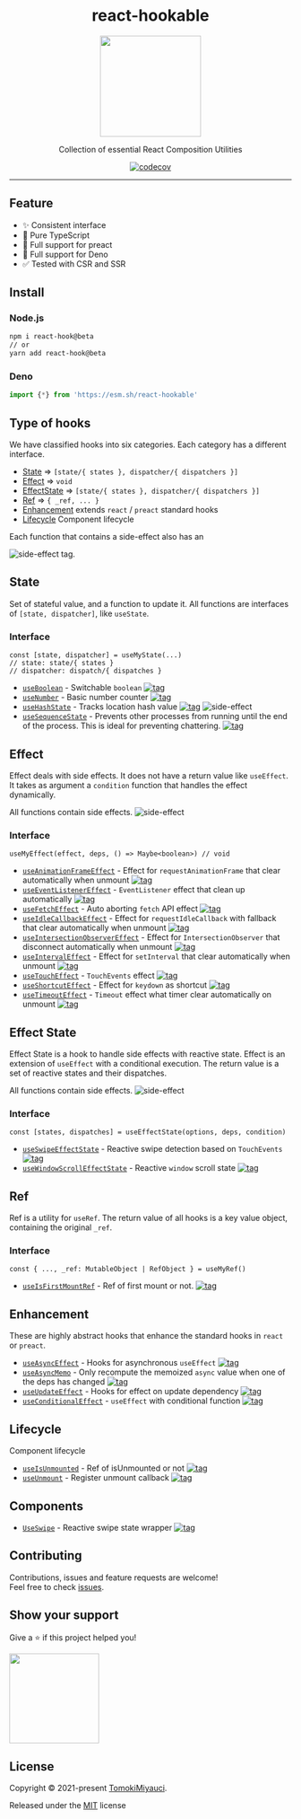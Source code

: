 <div align="center">

# react-hookable

<img width="180" src="https://res.cloudinary.com/dz3vsv9pg/image/upload/v1634554925/projects/react-hookable/logo.svg">

Collection of essential React Composition Utilities

[![codecov](https://codecov.io/gh/TomokiMiyauci/react-hookable/branch/main/graph/badge.svg?token=kb8KG2KSaR)](https://codecov.io/gh/TomokiMiyauci/react-hookable)

</div >

---

## Feature

- :sparkles: Consistent interface
- :memo: Pure TypeScript
- :seedling: Full support for preact
- :green_heart: Full support for Deno
- :white_check_mark: Tested with CSR and SSR

## Install

### Node.js

```bash
npm i react-hook@beta
// or
yarn add react-hook@beta
```

### Deno

```ts
import {*} from 'https://esm.sh/react-hookable'
```

## Type of hooks

We have classified hooks into six categories.
Each category has a different interface.

- [State](#state) => `[state/{ states }, dispatcher/{ dispatchers }]`
- [Effect](#effect) => `void`
- [EffectState](#effect-state) => `[state/{ states }, dispatcher/{ dispatchers }]`
- [Ref](#ref) => `{ _ref, ... }`
- [Enhancement](#enhancement) extends `react` / `preact` standard hooks
- [Lifecycle](#lifecycle) Component lifecycle

Each function that contains a side-effect also has an

![side-effect](https://img.shields.io/badge/side%20effect-%F0%9F%92%A5-black) tag.

## State

Set of stateful value, and a function to update it. All functions are interfaces of `[state, dispatcher]`, like `useState`.

### Interface

```tsx
const [state, dispatcher] = useMyState(...)
// state: state/{ states }
// dispatcher: dispatch/{ dispatches }
```

- [`useBoolean`](docs/useBoolean.mdx) - Switchable `boolean` [![tag][demo]](https://react-hookable.vercel.app/?path=/story/state-useboolean)
- [`useNumber`](docs/useNumber.mdx) - Basic number counter [![tag][demo]](https://react-hookable.vercel.app/?path=/story/state-usenumber)
- [`useHashState`](docs/useHashState.mdx) - Tracks location hash value [![tag][demo]](https://react-hookable.vercel.app/?path=/story/stateset-usehashstate) ![side-effect](https://img.shields.io/badge/side%20effect-%F0%9F%92%A5-black)
- [`useSequenceState`](docs/useSequenceState.mdx) - Prevents other processes from running until the end of the process. This is ideal for preventing chattering. [![tag][demo]](https://react-hookable.vercel.app/?path=/story/stateset-usesequencestate)

## Effect

Effect deals with side effects. It does not have a return value like `useEffect`. It takes as argument a `condition` function that handles the effect dynamically.

All functions contain side effects. ![side-effect](https://img.shields.io/badge/side%20effect-%F0%9F%92%A5-black)

### Interface

```tsx
useMyEffect(effect, deps, () => Maybe<boolean>) // void
```

- [`useAnimationFrameEffect`](docs/useAnimationFrameEffect.mdx) - Effect for `requestAnimationFrame` that clear automatically when unmount [![tag][demo]](https://react-hookable.vercel.app/?path=/story/effect-useanimationframeeffect)
- [`useEventListenerEffect`](docs/useEventListenerEffect.mdx) - `EventListener` effect that clean up automatically [![tag][demo]](https://react-hookable.vercel.app/?path=/story/effect-useeventlistenereffect)
- [`useFetchEffect`](docs/useFetchEffect.mdx) - Auto aborting `fetch` API effect [![tag][demo]](https://react-hookable.vercel.app/?path=/story/effect-usefetcheffect)
- [`useIdleCallbackEffect`](docs/useIdleCallbackEffect.mdx) - Effect for `requestIdleCallback` with fallback that clear automatically when unmount [![tag][demo]](https://react-hookable.vercel.app/?path=/story/effect-useidlecallbackeffect)
- [`useIntersectionObserverEffect`](docs/useIntersectionObserverEffect.mdx) - Effect for `IntersectionObserver` that disconnect automatically when unmount [![tag][demo]](https://react-hookable.vercel.app/?path=/story/effect-useintersectionobservereffect)
- [`useIntervalEffect`](docs/useIntervalEffect.mdx) - Effect for `setInterval` that clear automatically when unmount [![tag][demo]](https://react-hookable.vercel.app/?path=/story/effect-useintervaleffect)
- [`useTouchEffect`](docs/useTouchEffect.mdx) - `TouchEvents` effect [![tag][demo]](https://react-hookable.vercel.app/?path=/story/effect-usetoucheffect)
- [`useShortcutEffect`](docs/useShortcutEffect.mdx) - Effect for `keydown` as shortcut [![tag][demo]](https://react-hookable.vercel.app/?path=/story/effect-useshortcuteffect)
- [`useTimeoutEffect`](docs/useTimeoutEffect.mdx) - `Timeout` effect what timer clear automatically on unmount [![tag][demo]](https://react-hookable.vercel.app/?path=/story/effect-usetimeouteffect)

## Effect State

Effect State is a hook to handle side effects with reactive state. Effect is an extension of `useEffect` with a conditional execution.
The return value is a set of reactive states and their dispatches.

All functions contain side effects. ![side-effect](https://img.shields.io/badge/side%20effect-%F0%9F%92%A5-black)

### Interface

```tsx
const [states, dispatches] = useEffectState(options, deps, condition)
```

- [`useSwipeEffectState`](docs/useSwipeEffectState.mdx) - Reactive swipe detection based on `TouchEvents` [![tag][demo]](https://react-hookable.vercel.app/?path=/story/effectstate-useswipeeffectstate)
- [`useWindowScrollEffectState`](docs/useWindowScrollEffectState.mdx) - Reactive `window` scroll state [![tag][demo]](https://react-hookable.vercel.app/?path=/story/effectstate-usewindowscrolleffectstate)

## Ref

Ref is a utility for `useRef`. The return value of all hooks is a key value object, containing the original `_ref`.

### Interface

```tsx
const { ..., _ref: MutableObject | RefObject } = useMyRef()
```

- [`useIsFirstMountRef`](docs/useIsFirstMountRef.mdx) - Ref of first mount or not. [![tag][demo]](https://react-hookable.vercel.app/?path=/story/ref-useidfirstmountref)

## Enhancement

These are highly abstract hooks that enhance the standard hooks in `react` or `preact`.

- [`useAsyncEffect`](docs/useAsyncEffect.mdx) - Hooks for asynchronous `useEffect` [![tag][demo]](https://react-hookable.vercel.app/?path=/story/enhancement-useasynceffect)
- [`useAsyncMemo`](docs/useAsyncMemo.mdx) - Only recompute the memoized `async` value when one of the deps has changed [![tag][demo]](https://react-hookable.vercel.app/?path=/story/enhancement-useasyncmemo)
- [`useUpdateEffect`](docs/useUpdateEffect.mdx) - Hooks for effect on update dependency [![tag][demo]](https://react-hookable.vercel.app/?path=/story/enhancement-useupdateeffect)
- [`useConditionalEffect`](docs/useConditionalEffect.mdx) - `useEffect` with conditional function [![tag][demo]](https://react-hookable.vercel.app/?path=/story/enhancement-useconditionaleffect)

## Lifecycle

Component lifecycle

- [`useIsUnmounted`](docs/useIsUnmounted.mdx) - Ref of isUnmounted or not [![tag][demo]](https://react-hookable.vercel.app/?path=/story/lifecycle-useisunmounted)
- [`useUnmount`](docs/useUnmount.mdx) - Register unmount callback [![tag][demo]](https://react-hookable.vercel.app/?path=/story/lifecycle-useunmount)

## Components

- [`UseSwipe`](docs/components/UseSwipe.mdx) - Reactive swipe state wrapper [![tag][demo]](https://react-hookable.vercel.app/?path=/story/component-useswipe)

## Contributing

Contributions, issues and feature requests are welcome!<br />Feel free to check
[issues](https://github.com/TomokiMiyauci/utterances-component/issues).

## Show your support

Give a ⭐️ if this project helped you!

<a href="https://www.patreon.com/tomoki_miyauci">
  <img src="https://c5.patreon.com/external/logo/become_a_patron_button@2x.png" width="160">
</a>

## License

Copyright © 2021-present [TomokiMiyauci](https://github.com/TomokiMiyauci).

Released under the [MIT](./LICENSE) license

[demo]: https://img.shields.io/badge/demo-%F0%9F%9A%80-green
